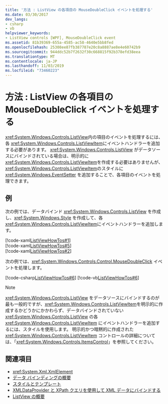 ```yaml
---
title: '方法 : ListView の各項目の MouseDoubleClick イベントを処理する'
ms.date: 03/30/2017
dev_langs:
- csharp
- vb
helpviewer_keywords:
- ListView controls [WPF], MouseDoubleClick event
ms.assetid: 81b39369-655a-4585-ac58-4640e5bb8fed
ms.openlocfilehash: 25308ee87fb387787e20c8a8887ae8e4e60742b9
ms.sourcegitcommit: 944ddc52b7f2632f30c668815f92b378efd38eea
ms.translationtype: MT
ms.contentlocale: ja-JP
ms.lasthandoff: 11/03/2019
ms.locfileid: "73460223"
---
```

# <a name="how-to-handle-the-mousedoubleclick-event-for-each-item-in-a-listview"></a>方法 : ListView の各項目の MouseDoubleClick イベントを処理する
<xref:System.Windows.Controls.ListView>内の項目のイベントを処理するには、各 <xref:System.Windows.Controls.ListViewItem>にイベントハンドラーを追加する必要があります。 <xref:System.Windows.Controls.ListView> がデータソースにバインドされている場合は、明示的に <xref:System.Windows.Controls.ListViewItem>を作成する必要はありませんが、<xref:System.Windows.Controls.ListViewItem>のスタイルに <xref:System.Windows.EventSetter> を追加することで、各項目のイベントを処理できます。  
  
## <a name="example"></a>例  
 次の例では、データバインド <xref:System.Windows.Controls.ListView> を作成し、<xref:System.Windows.Style> を作成して、各 <xref:System.Windows.Controls.ListViewItem>にイベントハンドラーを追加します。  
  
 [!code-xaml[ListViewHowTos#1](~/samples/snippets/csharp/VS_Snippets_Wpf/ListViewHowTos/CSharp/Window1.xaml#1)]  
[!code-xaml[ListViewHowTos#5](~/samples/snippets/csharp/VS_Snippets_Wpf/ListViewHowTos/CSharp/Window1.xaml#5)]  
[!code-xaml[ListViewHowTos#2](~/samples/snippets/csharp/VS_Snippets_Wpf/ListViewHowTos/CSharp/Window1.xaml#2)]  
  
 次の例では、<xref:System.Windows.Controls.Control.MouseDoubleClick> イベントを処理します。  
  
 [!code-csharp[ListViewHowTos#6](~/samples/snippets/csharp/VS_Snippets_Wpf/ListViewHowTos/CSharp/Window1.xaml.cs#6)]
 [!code-vb[ListViewHowTos#6](~/samples/snippets/visualbasic/VS_Snippets_Wpf/ListViewHowTos/VisualBasic/Window1.xaml.vb#6)]  
  
> [!NOTE]
> <xref:System.Windows.Controls.ListView> をデータソースにバインドするのが最も一般的ですが、<xref:System.Windows.Controls.ListViewItem>を明示的に作成するかどうかにかかわらず、データバインドされていない <xref:System.Windows.Controls.ListView> の各 <xref:System.Windows.Controls.ListViewItem> にイベントハンドラーを追加するには、スタイルを使用します。  明示的かつ暗黙的に作成された <xref:System.Windows.Controls.ListViewItem> コントロールの詳細については、「<xref:System.Windows.Controls.ItemsControl>」を参照してください。  
  
## <a name="see-also"></a>関連項目

- <xref:System.Xml.XmlElement>
- [データ バインディングの概要](../data/data-binding-overview.md)
- [スタイルとテンプレート](../../../desktop-wpf/fundamentals/styles-templates-overview.md)
- [XMLDataProvider と XPath クエリを使用して XML データにバインドする](../data/how-to-bind-to-xml-data-using-an-xmldataprovider-and-xpath-queries.md)
- [ListView の概要](listview-overview.md)
